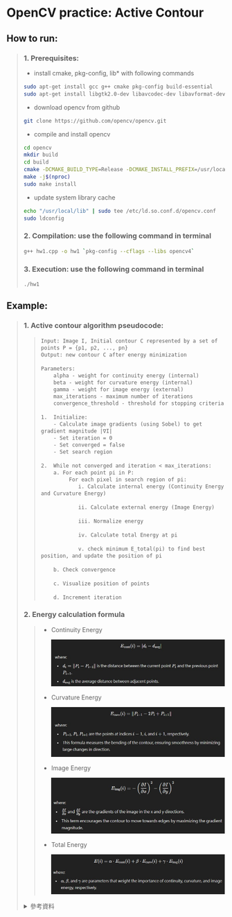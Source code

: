 # OpenCV practice: Active Contour

## How to run:

> ### 1. Prerequisites:
>
> - install cmake, pkg-config, lib\* with following commands
>
> ```bash
> sudo apt-get install gcc g++ cmake pkg-config build-essential
> sudo apt-get install libgtk2.0-dev libavcodec-dev libavformat-dev libtiff5-dev libswscale-dev
> ```
>
> - download opencv from github
>
> ```bash
> git clone https://github.com/opencv/opencv.git
> ```
>
> - compile and install opencv
>
> ```bash
> cd opencv
> mkdir build
> cd build
> cmake -DCMAKE_BUILD_TYPE=Release -DCMAKE_INSTALL_PREFIX=/usr/local ..
> make -j$(nproc)
> sudo make install
> ```
>
> - update system library cache
>
> ```bash
> echo "/usr/local/lib" | sudo tee /etc/ld.so.conf.d/opencv.conf
> sudo ldconfig
> ```
>
> ### 2. Compilation: use the following command in terminal
>
> ```bash
> g++ hw1.cpp -o hw1 `pkg-config --cflags --libs opencv4`
> ```
>
> ### 3. Execution: use the following command in terminal
>
> ```bash
> ./hw1
> ```

## Example:

> ### 1. Active contour algorithm pseudocode:
>
> > ```text
> > Input: Image I, Initial contour C represented by a set of points P = {p1, p2, ..., pn}
> > Output: new contour C after energy minimization
> >
> > Parameters:
> >     alpha - weight for continuity energy (internal)
> >     beta - weight for curvature energy (internal)
> >     gamma - weight for image energy (external)
> >     max_iterations - maximum number of iterations
> >     convergence_threshold - threshold for stopping criteria
> >
> > 1.  Initialize:
> >     - Calculate image gradients (using Sobel) to get gradient magnitude |∇I|
> >     - Set iteration = 0
> >     - Set converged = false
> >     - Set search region
> >
> > 2.  While not converged and iteration < max_iterations:
> >     a. For each point pi in P:
> >          For each pixel in search region of pi:
> >             i. Calculate internal energy (Continuity Energy and Curvature Energy)
> >
> >             ii. Calculate external energy (Image Energy)
> >
> >             iii. Normalize energy
> >
> >             iv. Calculate total Energy at pi
> >
> >             v. check minimum E_total(pi) to find best position, and update the position of pi
> >
> >     b. Check convergence
> >
> >     c. Visualize position of points
> >
> >     d. Increment iteration
> >
> > ```
>
> ### 2. Energy calculation formula
>
> > - Continuity Energy
> >
> >   ![cont](/Images/Econt.jpg)
> >
> > - Curvature Energy
> >
> >   ![curv](/Images/Ecurv.jpg)
> >
> > - Image Energy
> >
> >   ![img](/Images/Eimg.jpg)
> >
> > - Total Energy
> >
> >   ![tot](/Images/totalE.jpg)
>
> <details>
>  <summary>參考資料</summary>
>    1. <a href="https://hackmd.io/@xpg109/H1wZiRUNF">Linux環境下安裝OpenCV 4.5.3 (C++)</a><br>
>    2. <a href="https://www.cnblogs.com/chenzhen0530/p/14660498.html">OpenCV-C++ Sobel算子使用</a><br>
>    3. <a href="https://stackoverflow.com/questions/21079758/opencv-c-drawing-on-image">Opencv c++ drawing on image</a><br>
>    4. <a href="https://www.cs.ait.ac.th/~mdailey/cvreadings/Kass-Snakes.pdf">Snakes: Active Contour Models</a><br>
>    5. <a href="https://github.com/webzhuce07/Digital-Image-Processing/blob/master/Segment/CvSnakeImage/snakeimage.cpp#L451">用OpenCV3.x重新實現cvSnakeImage函數</a><br>
>    6. <a href="https://github.com/bosley/Active-Contours/blob/master/src/Vision/Algorithms/customsnake.cpp">custom snake algorithm</a><br>
> </details>
